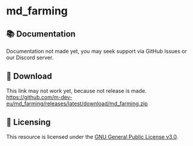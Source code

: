 # md_farming

## 📚 Documentation
Documentation not made yet, you may seek support via GitHub Issues or our Discord server.

## 💾 Download
This link may not work yet, because not release is made. <br/>
https://github.com/m-dev-eu/md_farming/releases/latest/download/md_farming.zip

## 📜 Licensing

This resource is licensed under the [GNU General Public License v3.0](https://www.gnu.org/licenses/gpl-3.0.de.html).